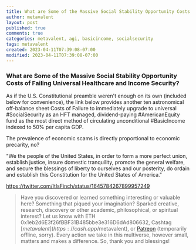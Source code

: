 ```yaml
---
title: What are Some of the Massive Social Stability Opportunity Costs of Failing Universal Healthcare and Income Security?
author: metavalent
layout: post
published: true
comments: true
categories: metavalent, agi, basicincome, socialsecurity
tags: metavalent
created: 2023-04-11T07:39:08-07:00
modified: 2023-04-11T07:39:08-07:00
---
```


### What are Some of the Massive Social Stability Opportunity Costs of Failing Universal Healthcare and Income Security?

As if the U.S. Constitutional preamble weren't enough on its own (included below for convenience), the link below provides another ten astronomical off-balance sheet Costs of Failure to immediately upgrade to universal #SocialSecurity as an HFT managed, dividend-paying #AmericanEquity fund as the most direct method of circulating unconditional #BasicIncome indexed to 50% per capita GDP.

The prevalence of economic scams is directly proportional to economic precarity, no?

"We the people of the United States, in order to form a more perfect union, establish justice, insure domestic tranquility, promote the general welfare, and secure the blessings of liberty to ourselves and our posterity, do ordain and establish this Constitution for the United States of America."

https://twitter.com/ItIsFinch/status/1645784267899957249

<!-- 
Watch [Video_Title](https://youtu.be/JnA8GUtXpXY) if the embed below does not behave nicely. 

<div class="embed-container"><iframe width="560" height="315" src="https://www.youtube.com/embed/JnA8GUtXpXY" title="YouTube video player" frameborder="0" allow="accelerometer; autoplay; clipboard-write; encrypted-media; gyroscope; picture-in-picture" allowfullscreen></iframe></div>

![alt text](/assets/images/image.jpg "title")
-->

> Have you discovered or learned something interesting or valuable here? Something that piqued your imagination? Sparked creative, research, discovery or other academic, philosophical, or spiritual interest? Let us know with ETH 0x1eb2d6E3f26fBBF31B485bbe3e316D6dAd806632, Cashtag [$metavalent](https://cash.app/$metavalent), or [Patreon](https://patreon.com/) (temporarily offline, sorry). Every action we take in this multiverse, however small, matters and makes a difference. So, thank you and blessings!


